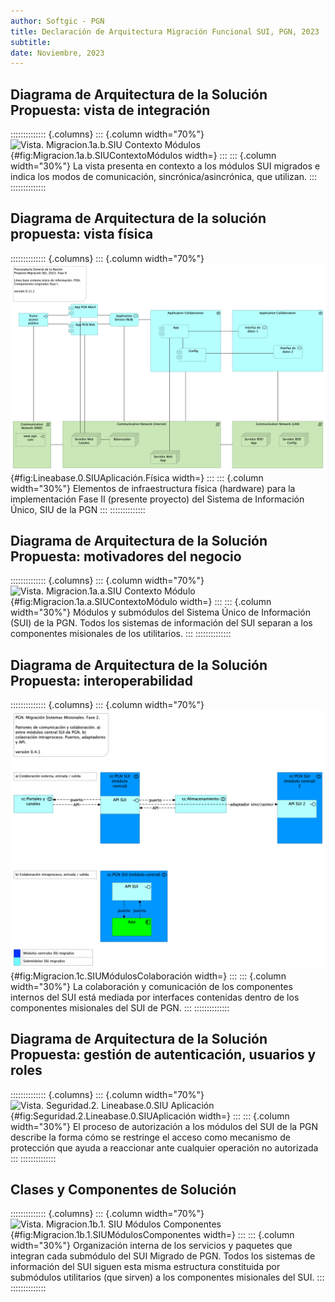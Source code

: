 ```yaml
---
author: Softgic - PGN
title: Declaración de Arquitectura Migración Funcional SUI, PGN, 2023
subtitle: 
date: Noviembre, 2023
---
```


## Diagrama de Arquitectura de la Solución Propuesta: vista de integración
:::::::::::::: {.columns}
::: {.column width="70%"}
![Vista. Migracion.1a.b.SIU Contexto Módulos](images/Migracion.1a.b.SIUContextoMódulos.png){#fig:Migracion.1a.b.SIUContextoMódulos width=}
:::
::: {.column width="30%"}
La vista presenta en contexto a los módulos SUI migrados e indica los modos de comunicación, sincrónica/asincrónica, que utilizan.
:::
::::::::::::::

## Diagrama de Arquitectura de la solución propuesta: vista física
:::::::::::::: {.columns}
::: {.column width="70%"}
![Vista. Lineabase.0.SIU Aplicación. Física](images/Lineabase.0.SIUAplicación.Física.png){#fig:Lineabase.0.SIUAplicación.Física width=}
:::
::: {.column width="30%"}
Elementos de infraestructura física (hardware) para la implementación Fase II (presente proyecto) del  Sistema de Información Único, SIU de la PGN
:::
::::::::::::::

## Diagrama de Arquitectura de la Solución Propuesta: motivadores del negocio
:::::::::::::: {.columns}
::: {.column width="70%"}
![Vista. Migracion.1a.a.SIU Contexto Módulo](images/Migracion.1a.a.SIUContextoMódulo.png){#fig:Migracion.1a.a.SIUContextoMódulo width=}
:::
::: {.column width="30%"}
Módulos y submódulos del Sistema Único de Información (SUI) de la PGN. Todos los sistemas de información del SUI separan a los componentes misionales de los utilitarios.
:::
::::::::::::::


## Diagrama de Arquitectura de la Solución Propuesta: interoperabilidad
:::::::::::::: {.columns}
::: {.column width="70%"}
![Vista. Migracion.1c.SIU Módulos Colaboración](images/Migracion.1c.SIUMódulosColaboración.png){#fig:Migracion.1c.SIUMódulosColaboración width=}
:::
::: {.column width="30%"}
La colaboración y comunicación de los componentes internos del SUI está mediada por interfaces contenidas dentro de los componentes misionales del SUI de PGN.
:::
::::::::::::::


## Diagrama de Arquitectura de la Solución Propuesta: gestión de autenticación, usuarios y roles
:::::::::::::: {.columns}
::: {.column width="70%"}
![Vista. Seguridad.2. Lineabase.0.SIU Aplicación](images/Seguridad.2.Lineabase.0.SIUAplicación.png){#fig:Seguridad.2.Lineabase.0.SIUAplicación width=}
:::
::: {.column width="30%"}
El proceso de autorización a los módulos del SUI de la PGN describe la forma cómo se restringe el acceso como mecanismo de protección que ayuda a reaccionar ante cualquier operación no autorizada
:::
::::::::::::::


## Clases y Componentes de Solución
:::::::::::::: {.columns}
::: {.column width="70%"}
![Vista. Migracion.1b.1. SIU Módulos Componentes](images/Migracion.1b.1.SIUMódulosComponentes.png){#fig:Migracion.1b.1.SIUMódulosComponentes width=}
:::
::: {.column width="30%"}
Organización interna de los servicios y paquetes que integran cada submódulo del SUI Migrado de PGN. Todos los sistemas de información del SUI siguen esta misma estructura constituida por submódulos utilitarios (que sirven) a los componentes misionales del SUI.
:::
::::::::::::::



